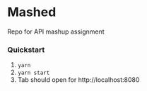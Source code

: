 # Mashed
Repo for API mashup assignment

### Quickstart

1. `yarn`
2. `yarn start`
3. Tab should open for http://localhost:8080
